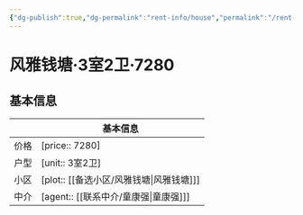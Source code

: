 ```yaml
---
{"dg-publish":true,"dg-permalink":"rent-info/house","permalink":"/rent-info/house/"}
---
```



# 风雅钱塘·3室2卫·7280

## 基本信息

|      | 基本信息                        |
| ---- | ------------------------------- |
| 价格 | [price:: 7280]     |
| 户型 | [unit:: 3室2卫]      |
| 小区 | [plot:: [[备选小区/风雅钱塘\|风雅钱塘]]]  |
| 中介 | [agent:: [[联系中介/童康强\|童康强]]] |

